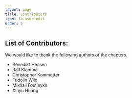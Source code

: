 ```yaml
---
layout: page
title: Contributors
icon: fa-user-edit
order: 5
---
```


## List of Contributors:


We would like to thank the following authors of the chapters.
- Benedikt Hensen
- Ralf Klamma
- Christopher Kommetter
- Fridolin Wild
- Mikhail Fominykh
- Xinyu Huang